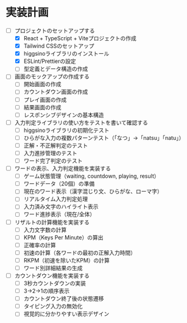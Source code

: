 # 実装計画

- [ ] プロジェクトのセットアップする
  - [x] React + TypeScript + Viteプロジェクトの作成
  - [x] Tailwind CSSのセットアップ
  - [x] higgsinoライブラリのインストール
  - [x] ESLint/Prettierの設定
  - [ ] 型定義とデータ構造の作成

- [ ] 画面のモックアップの作成する
  - [ ] 開始画面の作成
  - [ ] カウントダウン画面の作成
  - [ ] プレイ画面の作成
  - [ ] 結果画面の作成
  - [ ] レスポンシブデザインの基本構造

- [ ] 入力判定ライブラリの使い方をテストを書いて確認する
  - [ ] higgsinoライブラリの初期化テスト
  - [ ] ひらがな入力の複数パターンテスト（「なつ」→「natsu」「natu」）
  - [ ] 正解・不正解判定のテスト
  - [ ] 入力進捗管理のテスト
  - [ ] ワード完了判定のテスト

- [ ] ワードの表示、入力判定機能を実装する
  - [ ] ゲーム状態管理（waiting, countdown, playing, result）
  - [ ] ワードデータ（20個）の準備
  - [ ] 現在のワード表示（漢字混じり文、ひらがな、ローマ字）
  - [ ] リアルタイム入力判定処理
  - [ ] 入力済み文字のハイライト表示
  - [ ] ワード進捗表示（現在/全体）

- [ ] リザルトの計算機能を実装する
  - [ ] 入力文字数の計算
  - [ ] KPM（Keys Per Minute）の算出
  - [ ] 正確率の計算
  - [ ] 初速の計算（各ワードの最初の正解入力時間）
  - [ ] RKPM（初速を除いたKPM）の計算
  - [ ] ワード別詳細結果の生成

- [ ] カウントダウン機能を実装する
  - [ ] 3秒カウントダウンの実装
  - [ ] 3→2→1の順序表示
  - [ ] カウントダウン終了後の状態遷移
  - [ ] タイピング入力の無効化
  - [ ] 視覚的に分かりやすい表示デザイン
